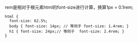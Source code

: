rem是相对于根元素html的font-size进行计算，换算1px = 0.1rem;
```
html {
  font-size: 62.5%; 
  body { font-size: 14px; // 等同于 font-size: 1.4rem; }
  h1 { font-size: 24px;// 等同于  font-size: 2.4rem; } 
}
```
